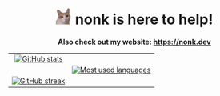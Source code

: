 <div align="center">
    <h1>
        <img width="32" height="32" src="assets/mars.png">
        <span>nonk is here to help!</span>
    </h1>
</div>

**<div align="center">Also check out my website: <https://nonk.dev></div>**

<table align="center" cellspacing="0" cellpadding="0" style="border-collapse: collapse; border: none;">
    <tr>
        <td align="center">
            <a href="https://github.com/anuraghazra/github-readme-stats">
                <img alt="GitHub stats" width="400" src="https://github-readme-stats.vercel.app/api/?username=nonk123&custom_title=My+GitHub+Stats&exclude_repo=PNEngine,ProjectNightmare,catspeak-lang,gzdoom,kakoune-lsp&theme=transparent&card_width=400">
            </a>
        </td>
        <td align="center" rowspan="3">
            <a href="https://github.com/anuraghazra/github-readme-stats">
                <img alt="Most used languages" width="300" src="https://github-readme-stats.vercel.app/api/top-langs/?username=nonk123&exclude_repo=PNEngine,ProjectNightmare,catspeak-lang,gzdoom,kakoune-lsp&show-icons=true&theme=transparent&card_width=300&langs_count=12&layout=pie">
            </a>
        </td>
    </tr>
    <tr>
        <td align="center"><br></td>
    </tr>
    <tr>
        <td align="center">
            <a href="https://git.io/streak-stats"><img alt="GitHub streak" width="400" src="https://streak-stats.demolab.com/?user=nonk123&theme=transparent&background=00000000&card_width=400"></a>
        </td>
    </tr>
</table>
